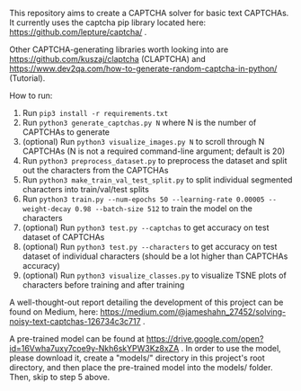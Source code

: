 This repository aims to create a CAPTCHA solver for basic text CAPTCHAs.  It currently uses the captcha pip library located here: https://github.com/lepture/captcha/ .

Other CAPTCHA-generating libraries worth looking into are https://github.com/kuszaj/claptcha (CLAPTCHA) and https://www.dev2qa.com/how-to-generate-random-captcha-in-python/ (Tutorial).

How to run:
1) Run `pip3 install -r requirements.txt`
2) Run `python3 generate_captchas.py N` where N is the number of CAPTCHAs to generate
3) (optional) Run `python3 visualize_images.py N` to scroll through N CAPTCHAs (N is not a required command-line argument; default is 20)
4) Run `python3 preprocess_dataset.py` to preprocess the dataset and split out the characters from the CAPTCHAs
5) Run `python3 make_train_val_test_split.py` to split individual segmented characters into train/val/test splits
6) Run `python3 train.py --num-epochs 50 --learning-rate 0.00005 --weight-decay 0.98 --batch-size 512` to train the model on the characters
7) (optional) Run `python3 test.py --captchas` to get accuracy on test dataset of CAPTCHAs
8) (optional) Run `python3 test.py --characters` to get accuracy on test dataset of individual characters (should be a lot higher than CAPTCHAs accuracy)
9) (optional) Run `python3 visualize_classes.py` to visualize TSNE plots of characters before training and after training

A well-thought-out report detailing the development of this project can be found on Medium, here: https://medium.com/@jameshahn_27452/solving-noisy-text-captchas-126734c3c717 .

A pre-trained model can be found at https://drive.google.com/open?id=16Vwha7uxy7coe9y-Nkh6skYPW3Kz8xZA . In order to use the model, please download it, create a "models/" directory in this project's root directory, and then place the pre-trained model into the models/ folder. Then, skip to step 5 above.
